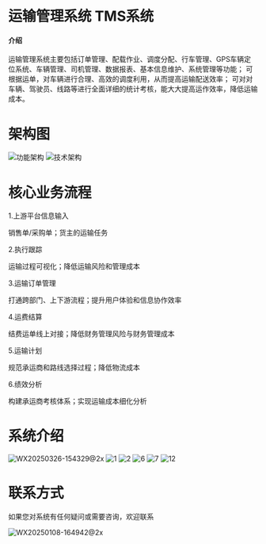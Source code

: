 # 运输管理系统 TMS系统

#### 介绍

运输管理系统主要包括订单管理、配载作业、调度分配、行车管理、GPS车辆定位系统、车辆管理、司机管理、数据报表、基本信息维护、系统管理等功能； 可根据运单，对车辆进行合理、高效的调度利用，从而提高运输配送效率； 可对对车辆、驾驶员、线路等进行全面详细的统计考核，能大大提高运作效率，降低运输成本。

# 架构图
![功能架构](https://github.com/user-attachments/assets/be0e80ad-1ae7-4370-a233-420b952dbaa8)
![技术架构](https://github.com/user-attachments/assets/684e2a06-c5c4-4e25-8522-6b265cd5eb1d)

#  核心业务流程

1.上游平台信息输入

销售单/采购单；货主的运输任务

2.执行跟踪

运输过程可视化；降低运输风险和管理成本

3.运输订单管理

打通跨部门、上下游流程；提升用户体验和信息协作效率

4.运费结算

结费运单线上对接；降低财务管理风险与财务管理成本

5.运输计划

规范承运商和路线选择过程；降低物流成本

6.绩效分析

构建承运商考核体系；实现运输成本细化分析

# 系统介绍
![WX20250326-154329@2x](https://github.com/user-attachments/assets/c4c1fb34-3021-4e6c-bbd8-7aabf60ae662)
![1](https://github.com/user-attachments/assets/6cfda2d7-8e30-48d2-bafa-04c1bdfd95fb)
![2](https://github.com/user-attachments/assets/95e05fb1-634f-4132-88f6-fcfe53e37704)
![6](https://github.com/user-attachments/assets/c904af8d-3d59-4d33-af47-c2d9317130df)
![7](https://github.com/user-attachments/assets/035ff2c0-501c-4a3e-95be-ecebe87e96bb)
![12](https://github.com/user-attachments/assets/d114dde5-7c70-48d7-aee7-ace22a6931b4)

# 联系方式

如果您对系统有任何疑问或需要咨询，欢迎联系

![WX20250108-164942@2x](https://github.com/user-attachments/assets/98e9b1f1-6696-4368-ae56-36af28fe510c)









